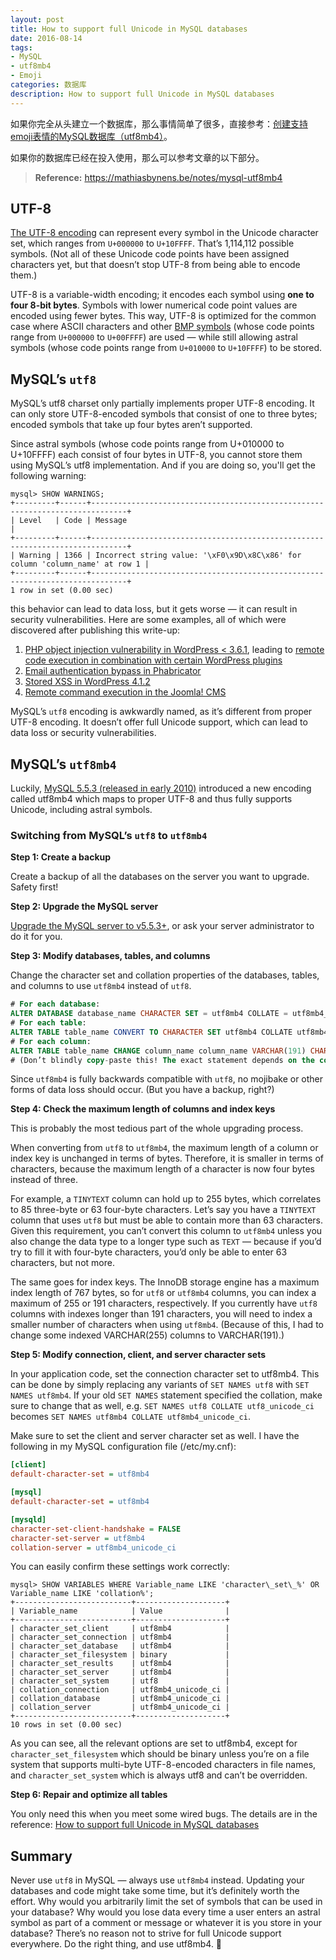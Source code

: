 ```yaml
---
layout: post
title: How to support full Unicode in MySQL databases
date: 2016-08-14
tags:
- MySQL
- utf8mb4
- Emoji
categories: 数据库
description: How to support full Unicode in MySQL databases
---
```


如果你完全从头建立一个数据库，那么事情简单了很多，直接参考：[创建支持emoji表情的MySQL数据库（utf8mb4）](/2016/08/14/create-mysql-database-with-utf8mb4.html)。

如果你的数据库已经在投入使用，那么可以参考文章的以下部分。

> **Reference:** https://mathiasbynens.be/notes/mysql-utf8mb4

## UTF-8

[The UTF-8 encoding](https://encoding.spec.whatwg.org/#utf-8) can represent every symbol in the Unicode character set, which ranges from `U+000000` to `U+10FFFF`. That’s 1,114,112 possible symbols. (Not all of these Unicode code points have been assigned characters yet, but that doesn’t stop UTF-8 from being able to encode them.)

UTF-8 is a variable-width encoding; it encodes each symbol using **one to four 8-bit bytes**. Symbols with lower numerical code point values are encoded using fewer bytes. This way, UTF-8 is optimized for the common case where ASCII characters and other [BMP symbols](https://mathiasbynens.be/notes/javascript-encoding#bmp) (whose code points range from `U+000000` to `U+00FFFF`) are used — while still allowing astral symbols (whose code points range from `U+010000` to `U+10FFFF`) to be stored.

## MySQL’s `utf8`

MySQL’s utf8 charset only partially implements proper UTF-8 encoding. It can only store UTF-8-encoded symbols that consist of one to three bytes; encoded symbols that take up four bytes aren’t supported.

Since astral symbols (whose code points range from U+010000 to U+10FFFF) each consist of four bytes in UTF-8, you cannot store them using MySQL’s utf8 implementation. And if you are doing so, you'll get the following warning:

```
mysql> SHOW WARNINGS;
+---------+------+------------------------------------------------------------------------------+
| Level   | Code | Message                                                                      |
+---------+------+------------------------------------------------------------------------------+
| Warning | 1366 | Incorrect string value: '\xF0\x9D\x8C\x86' for column 'column_name' at row 1 |
+---------+------+------------------------------------------------------------------------------+
1 row in set (0.00 sec)
```

this behavior can lead to data loss, but it gets worse — it can result in security vulnerabilities. Here are some examples, all of which were discovered after publishing this write-up:

1. [PHP object injection vulnerability in WordPress < 3.6.1](https://tom.vg/2013/09/wordpress-php-object-injection/), leading to [remote code execution in combination with certain WordPress plugins](https://tom.vg/2013/12/wordpress-rce-exploit/)
2. [Email authentication bypass in Phabricator](https://hackerone.com/reports/2233)
3. [Stored XSS in WordPress 4.1.2](https://cedricvb.be/post/wordpress-stored-xss-vulnerability-4-1-2/)
4. [Remote command execution in the Joomla! CMS](https://www.reddit.com/r/netsec/comments/3wt0yk/critical_0day_remote_command_execution/cxz2qtc)

MySQL’s `utf8` encoding is awkwardly named, as it’s different from proper UTF-8 encoding. It doesn’t offer full Unicode support, which can lead to data loss or security vulnerabilities.

## MySQL’s `utf8mb4`

Luckily, [MySQL 5.5.3 (released in early 2010)](https://dev.mysql.com/doc/relnotes/mysql/5.5/en/news-5-5-3.html) introduced a new encoding called utf8mb4 which maps to proper UTF-8 and thus fully supports Unicode, including astral symbols.

### Switching from MySQL’s `utf8` to `utf8mb4`

**Step 1: Create a backup**

Create a backup of all the databases on the server you want to upgrade. Safety first!

**Step 2: Upgrade the MySQL server**

[Upgrade the MySQL server to v5.5.3+](https://dev.mysql.com/downloads/mysql/), or ask your server administrator to do it for you.

**Step 3: Modify databases, tables, and columns**

Change the character set and collation properties of the databases, tables, and columns to use `utf8mb4` instead of `utf8`.

```sql
# For each database:
ALTER DATABASE database_name CHARACTER SET = utf8mb4 COLLATE = utf8mb4_unicode_ci;
# For each table:
ALTER TABLE table_name CONVERT TO CHARACTER SET utf8mb4 COLLATE utf8mb4_unicode_ci;
# For each column:
ALTER TABLE table_name CHANGE column_name column_name VARCHAR(191) CHARACTER SET utf8mb4 COLLATE utf8mb4_unicode_ci;
# (Don’t blindly copy-paste this! The exact statement depends on the column type, maximum length, and other properties. The above line is just an example for a `VARCHAR` column.)
```
Since `utf8mb4` is fully backwards compatible with `utf8`, no mojibake or other forms of data loss should occur. (But you have a backup, right?)

**Step 4: Check the maximum length of columns and index keys**

This is probably the most tedious part of the whole upgrading process.

When converting from `utf8` to `utf8mb4`, the maximum length of a column or index key is unchanged in terms of bytes. Therefore, it is smaller in terms of characters, because the maximum length of a character is now four bytes instead of three.

For example, a `TINYTEXT` column can hold up to 255 bytes, which correlates to 85 three-byte or 63 four-byte characters. Let’s say you have a `TINYTEXT` column that uses `utf8` but must be able to contain more than 63 characters. Given this requirement, you can’t convert this column to `utf8mb4` unless you also change the data type to a longer type such as `TEXT` — because if you’d try to fill it with four-byte characters, you’d only be able to enter 63 characters, but not more.

The same goes for index keys. The InnoDB storage engine has a maximum index length of 767 bytes, so for `utf8` or `utf8mb4` columns, you can index a maximum of 255 or 191 characters, respectively. If you currently have `utf8` columns with indexes longer than 191 characters, you will need to index a smaller number of characters when using `utf8mb4`. (Because of this, I had to change some indexed VARCHAR(255) columns to VARCHAR(191).)

**Step 5: Modify connection, client, and server character sets**

In your application code, set the connection character set to utf8mb4. This can be done by simply replacing any variants of `SET NAMES utf8` with `SET NAMES utf8mb4`. If your old `SET NAMES` statement specified the collation, make sure to change that as well, e.g. `SET NAMES utf8 COLLATE utf8_unicode_ci` becomes `SET NAMES utf8mb4 COLLATE utf8mb4_unicode_ci`.

Make sure to set the client and server character set as well. I have the following in my MySQL configuration file (/etc/my.cnf):

```ini
[client]
default-character-set = utf8mb4

[mysql]
default-character-set = utf8mb4

[mysqld]
character-set-client-handshake = FALSE
character-set-server = utf8mb4
collation-server = utf8mb4_unicode_ci
```

You can easily confirm these settings work correctly:

```
mysql> SHOW VARIABLES WHERE Variable_name LIKE 'character\_set\_%' OR Variable_name LIKE 'collation%';
+--------------------------+--------------------+
| Variable_name            | Value              |
+--------------------------+--------------------+
| character_set_client     | utf8mb4            |
| character_set_connection | utf8mb4            |
| character_set_database   | utf8mb4            |
| character_set_filesystem | binary             |
| character_set_results    | utf8mb4            |
| character_set_server     | utf8mb4            |
| character_set_system     | utf8               |
| collation_connection     | utf8mb4_unicode_ci |
| collation_database       | utf8mb4_unicode_ci |
| collation_server         | utf8mb4_unicode_ci |
+--------------------------+--------------------+
10 rows in set (0.00 sec)
```

As you can see, all the relevant options are set to utf8mb4, except for `character_set_filesystem` which should be binary unless you’re on a file system that supports multi-byte UTF-8-encoded characters in file names, and `character_set_system` which is always utf8 and can’t be overridden.

**Step 6: Repair and optimize all tables**

You only need this when you meet some wired bugs. The details are in the reference: [How to support full Unicode in MySQL databases](https://mathiasbynens.be/notes/mysql-utf8mb4)

## Summary

Never use `utf8` in MySQL — always use `utf8mb4` instead. Updating your databases and code might take some time, but it’s definitely worth the effort. Why would you arbitrarily limit the set of symbols that can be used in your database? Why would you lose data every time a user enters an astral symbol as part of a comment or message or whatever it is you store in your database? There’s no reason not to strive for full Unicode support everywhere. Do the right thing, and use utf8mb4. 🍻
